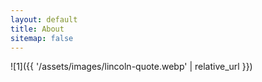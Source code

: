 ```yaml
---
layout: default
title: About
sitemap: false
---
```



![1]({{ '/assets/images/lincoln-quote.webp' | relative_url }})
